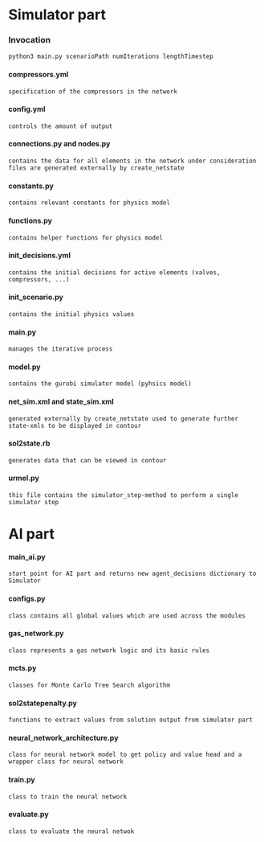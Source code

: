 # Simulator part
### Invocation
    python3 main.py scenarioPath numIterations lengthTimestep

#### compressors.yml
    specification of the compressors in the network

#### config.yml
    controls the amount of output

#### connections.py and nodes.py
    contains the data for all elements in the network under consideration
    files are generated externally by create_netstate

#### constants.py
    contains relevant constants for physics model

#### functions.py
    contains helper functions for physics model

#### init_decisions.yml
    contains the initial decisions for active elements (valves, compressors, ...)

#### init_scenario.py
    contains the initial physics values

#### main.py
    manages the iterative process

#### model.py
    contains the gurobi simulator model (pyhsics model)

#### net_sim.xml and state_sim.xml
    generated externally by create_netstate used to generate further state-xmls to be displayed in contour

#### sol2state.rb
    generates data that can be viewed in contour

#### urmel.py
    this file contains the simulator_step-method to perform a single simulator step

# AI part

#### main_ai.py
    start point for AI part and returns new agent_decisions dictionary to Simulator

#### configs.py
    class contains all global values which are used across the modules

#### gas_network.py
    class represents a gas network logic and its basic rules

#### mcts.py
    classes for Monte Carlo Tree Search algorithm

#### sol2statepenalty.py
    functions to extract values from solution output from simulator part

#### neural_network_architecture.py
    class for neural network model to get policy and value head and a wrapper class for neural network

#### train.py
    class to train the neural network

#### evaluate.py
    class to evaluate the neural netwok
